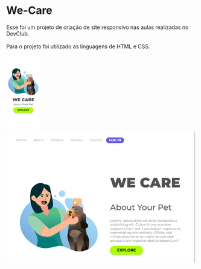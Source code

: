 # We-Care

Esse foi um projeto de criação de site responsivo nas aulas realizadas no DevClub.
<br>
<br>
Para o projeto foi utilizado as linguagens de HTML e CSS.
<br>
<br>
<img src="./mobile-layout.png" width= 90px>
<img src="./desktop-layout.png" width= 500px>
